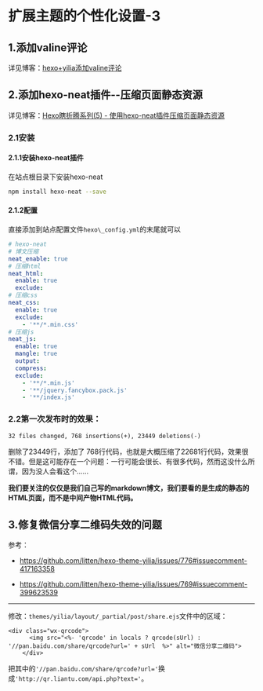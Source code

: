# 扩展主题的个性化设置-3

## 1.添加valine评论

详见博客：[hexo+yilia添加valine评论](https://www.yansheng.xyz/2019/08/16/2019-08-16-hexo-valine/)


## 2.添加hexo-neat插件--压缩页面静态资源

详见博客：[Hexo瞎折腾系列(5) - 使用hexo-neat插件压缩页面静态资源](https://blog.csdn.net/lewky_liu/article/details/82432003)


### 2.1安装

#### 2.1.1安装hexo-neat插件

在站点根目录下安装hexo-neat
```bash
npm install hexo-neat --save
```


#### 2.1.2配置

直接添加到站点配置文件`hexo\_config.yml`的末尾就可以
```yml
# hexo-neat
# 博文压缩
neat_enable: true
# 压缩html
neat_html:
  enable: true
  exclude:
# 压缩css  
neat_css:
  enable: true
  exclude:
    - '**/*.min.css'
# 压缩js
neat_js:
  enable: true
  mangle: true
  output:
  compress:
  exclude:
    - '**/*.min.js'
    - '**/jquery.fancybox.pack.js'
    - '**/index.js'  
```


### 2.2第一次发布时的效果：

`32 files changed, 768 insertions(+), 23449 deletions(-)`

删除了23449行，添加了 768行代码，也就是大概压缩了22681‬行代码，效果很不错。但是这可能存在一个问题：一行可能会很长、有很多代码，然而这没什么所谓，因为没人会看这个……

**我们要关注的仅仅是我们自己写的markdown博文，我们要看的是生成的静态的HTML页面，而不是中间产物HTML代码。**



## 3.修复微信分享二维码失效的问题

参考：

- https://github.com/litten/hexo-theme-yilia/issues/776#issuecomment-417163358

- https://github.com/litten/hexo-theme-yilia/issues/769#issuecomment-399623539

---

修改：`themes/yilia/layout/_partial/post/share.ejs`文件中的区域：

```ejs
<div class="wx-qrcode">
      <img src="<%- 'qrcode' in locals ? qrcode(sUrl) : '//pan.baidu.com/share/qrcode?url=' + sUrl  %>" alt="微信分享二维码">
    </div>
```

把其中的`'//pan.baidu.com/share/qrcode?url='`换成`'http://qr.liantu.com/api.php?text='`。

